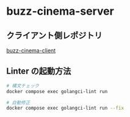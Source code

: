# buzz-cinema-server

## クライアント側レポジトリ
[buzz-cinema-client](https://github.com/Yukit02/buzz-cinema-client)

## Linter の起動方法

```sh
# 構文チェック
docker compose exec golangci-lint run

# 自動修正
docker compose exec golangci-lint run --fix
```

